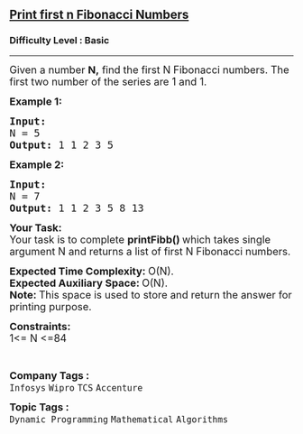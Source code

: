 <h2><a href="https://practice.geeksforgeeks.org/problems/print-first-n-fibonacci-numbers1002/1">Print first n Fibonacci Numbers</a></h2><h3>Difficulty Level : Basic</h3><hr><div class="problems_problem_content__Xm_eO"><p><span style="font-size:18px">Given a number <strong>N,</strong> find the first N Fibonacci numbers. The first two number of the series are 1 and 1.</span></p>

<p><strong><span style="font-size:18px">Example 1:</span></strong></p>

<pre><strong><span style="font-size:18px">Input:
</span></strong><span style="font-size:18px">N = 5
<strong>Output: </strong>1 1 2 3 5<strong>
</strong></span></pre>

<p><strong><span style="font-size:18px">Example 2:</span></strong></p>

<pre><strong><span style="font-size:18px">Input:
</span></strong><span style="font-size:18px">N = 7
<strong>Output: </strong>1 1 2 3 5 8 13</span></pre>

<p><strong><span style="font-size:18px">Your Task:</span></strong><br>
<span style="font-size:18px">Your task is to complete <strong>printFibb() </strong>which takes single argument N and&nbsp;returns a list of first N&nbsp;Fibonacci numbers.</span></p>

<p><span style="font-size:18px"><strong>Expected Time Complexity:&nbsp;</strong>O(N).<br>
<strong>Expected Auxiliary Space:&nbsp;</strong>O(N).<br>
<strong>Note:&nbsp;</strong>This space is used to store and return the answer for printing purpose.</span></p>

<p><span style="font-size:18px"><strong>Constraints:</strong></span><br>
<span style="font-size:18px">1&lt;= N &lt;=84</span></p>

<p>&nbsp;</p>
</div><p><span style=font-size:18px><strong>Company Tags : </strong><br><code>Infosys</code>&nbsp;<code>Wipro</code>&nbsp;<code>TCS</code>&nbsp;<code>Accenture</code>&nbsp;<br><p><span style=font-size:18px><strong>Topic Tags : </strong><br><code>Dynamic Programming</code>&nbsp;<code>Mathematical</code>&nbsp;<code>Algorithms</code>&nbsp;